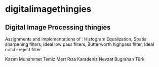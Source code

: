 # digitalimagethingies
Digital Image Processing thingies
------------------------------------
Assignments and implementations of :
Histogram Equalization,
Spatial sharpening filters,
Ideal low pass filters,
Butterworth highpass filter,
Ideal notch-reject filter

Kazım Muhammet Temiz
Mert Rıza Karadeniz
Nevzat Bugrahan Türk
